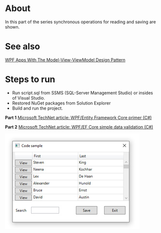 # About

In this part of the series synchronous operations for reading and saving are shown.



# See also
[WPF Apps With The Model-View-ViewModel Design Pattern](https://docs.microsoft.com/en-us/archive/msdn-magazine/2009/february/patterns-wpf-apps-with-the-model-view-viewmodel-design-pattern)

# Steps to run

- Run script.sql from SSMS (SQL-Server Management Studio) or insides of Visual Studio.
- Restored NuGet packages from Solution Explorer
- Build and run the project. 

**Part 1** [Microsoft TechNet article: WPF/Entity Framework Core primer (C#)](https://social.technet.microsoft.com/wiki/contents/articles/53914.wpfentity-framework-core-primer-c.aspx)

**Part 2** [Microsoft TechNet article: WPF/EF Core simple data validation (C#)](https://social.technet.microsoft.com/wiki/contents/articles/53915.wpfef-core-simple-data-validation-c.aspx)

![screenshot](assets/Grid2.png)